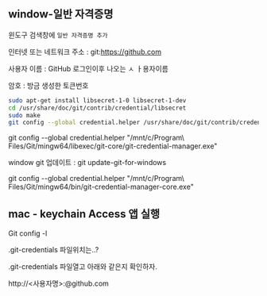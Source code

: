 ## window-일반 자격증명



윈도구 검색창에 `일반 자격증명 추가`

인터넷 또는 네트워크 주소 : git:https://github.com

사용자 이름 : GitHub 로그인이후 나오는 ㅅ ㅏ용자이름

암호 : 방금 생성한 토큰번호





```bash
sudo apt-get install libsecret-1-0 libsecret-1-dev
cd /usr/share/doc/git/contrib/credential/libsecret
sudo make
git config --global credential.helper /usr/share/doc/git/contrib/credential/libsecret/git-credential-libsecret
```



git config --global credential.helper "/mnt/c/Program\ Files/Git/mingw64/libexec/git-core/git-credential-manager.exe"



window git 업데이트 : git update-git-for-windows



git config --global credential.helper "/mnt/c/Program\ Files/Git/mingw64/bin/git-credential-manager-core.exe"



## mac - keychain Access 앱 실행



Git config -l

.git-credentials 파일위치는..?

.git-credentials 파일열고 아래와 같은지 확인하자.

http://<사용자명>:<personal access token>@github.com